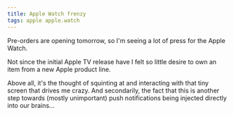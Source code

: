 ```yaml
---
title: Apple Watch frenzy
tags: apple apple.watch
---
```


Pre-orders are opening tomorrow, so I'm seeing a lot of press for the Apple Watch.

Not since the initial Apple TV release have I felt so little desire to own an item from a new Apple product line.

Above all, it's the thought of squinting at and interacting with that tiny screen that drives me crazy. And secondarily, the fact that this is another step towards (mostly unimportant) push notifications being injected directly into our brains...
